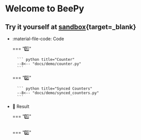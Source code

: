 # Welcome to BeePy

<script src='https://unpkg.com/@kor0p/beepy@0.9.10/dist/beepy.js'></script>
<script>
beepy.__main__ = async () => {
    for (const demo_file of ['counter', 'synced_counters']) {
        await beepy.enterModule(`../demo/${demo_file}`)
    }
}
</script>

## Try it yourself at [sandbox](https://kor0p.github.io/BeePy-examples/sandbox){target=_blank}

<div id="beepy-examples" class="grid cards" markdown>

- :material-file-code: Code

    === "1️⃣"

        ``` python title="Counter"
        --8<-- "docs/demo/counter.py"
        ```

    === "2️⃣"

        ``` python title="Synced Counters"
        --8<-- "docs/demo/synced_counters.py"
        ```

- 🎉 Result

    === "1️⃣"
        <pre><div id="ex-counter"></pre>

    === "2️⃣"
        <pre><div id="ex-synced-counters"></pre>

</div>
